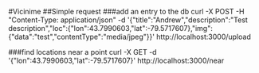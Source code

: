 #Vicinime
##Simple request
###add an entry to the db
curl -X POST -H "Content-Type: application/json" -d '{"title":"Andrew","description":"Test description","loc":{"lon":43.7990603,"lat":-79.5717607},"img":{"data":"test","contentType":"media/jpeg"}}' http://localhost:3000/upload

###find locations near a point
curl -X GET -d '{"lon":43.7990603,"lat":-79.5717607}' http://localhost:3000/near
